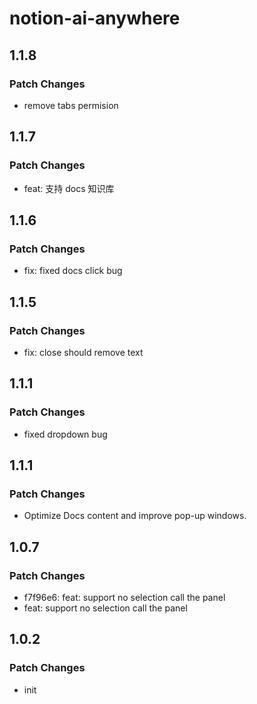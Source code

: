 # notion-ai-anywhere

## 1.1.8

### Patch Changes

- remove tabs permision

## 1.1.7

### Patch Changes

- feat: 支持 docs 知识库

## 1.1.6

### Patch Changes

- fix: fixed docs click bug

## 1.1.5

### Patch Changes

- fix: close should remove text

## 1.1.1

### Patch Changes

- fixed dropdown bug

## 1.1.1

### Patch Changes

- Optimize Docs content and improve pop-up windows.

## 1.0.7

### Patch Changes

- f7f96e6: feat: support no selection call the panel
- feat: support no selection call the panel

## 1.0.2

### Patch Changes

- init

